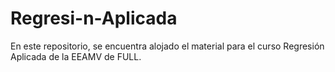 # Regresi-n-Aplicada
En este repositorio, se encuentra alojado el material para el curso Regresión Aplicada de la EEAMV de FULL.
